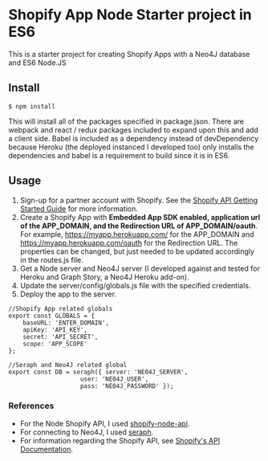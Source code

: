 # Shopify App Node Starter project in ES6
This is a starter project for creating Shopify Apps with a Neo4J database and ES6 Node.JS

## Install
`$ npm install`

This will install all of the packages specified in package.json. There are webpack and react / redux packages included to expand upon this and add a client side. Babel is included as a dependency instead of devDependency because Heroku (the deployed instanced I developed too) only installs the dependencies and babel is a requirement to build since it is in ES6.

## Usage

1. Sign-up for a partner account with Shopify. See the [Shopify API Getting Started Guide](https://docs.shopify.com/api/guides) for more information.
2. Create a Shopify App with **Embedded App SDK enabled, application url of the APP_DOMAIN, and the Redirection URL of APP_DOMAIN/oauth**. For example, https://myapp.herokuapp.com/ for the APP_DOMAIN and https://myapp.herokuapp.com/oauth for the Redirection URL. The properties can be changed, but just needed to be updated accordingly in the routes.js file.
3. Get a Node server and Neo4J server (I developed against and tested for Heroku and Graph Story, a Neo4J Heroku add-on).
4. Update the server/config/globals.js file with the specified credentials.
5. Deploy the app to the server.

```
//Shopify App related globals
export const GLOBALS = {
    baseURL: 'ENTER_DOMAIN',
    apiKey: 'API_KEY',
    secret: 'API_SECRET',
    scope: 'APP_SCOPE'
};

//Seraph and Neo4J related global
export const DB = seraph({ server: 'NE04J_SERVER',
                    user: 'NE04J_USER',
                    pass: 'NE04J_PASSWORD' });

```
### References
- For the Node Shopify API, I used [shopify-node-api](https://github.com/christophergregory/shopify-node-api).
- For connecting to Neo4J, I used [seraph](https://github.com/brikteknologier/seraph).
- For information regarding the Shopify API, see [Shopify's API Documentation](https://docs.shopify.com/api/reference).
